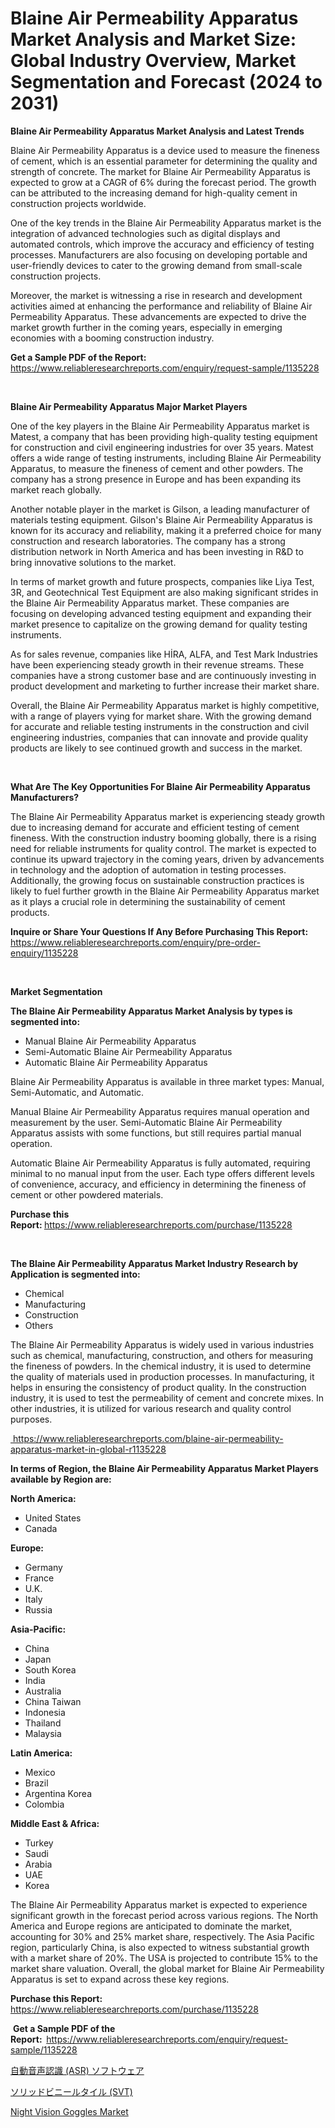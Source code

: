 <p><h1>Blaine Air Permeability Apparatus Market Analysis and Market Size: Global Industry Overview, Market Segmentation and Forecast (2024 to 2031)</h1></p><p><strong>Blaine Air Permeability Apparatus Market Analysis and Latest Trends</strong></p>
<p><p>Blaine Air Permeability Apparatus is a device used to measure the fineness of cement, which is an essential parameter for determining the quality and strength of concrete. The market for Blaine Air Permeability Apparatus is expected to grow at a CAGR of 6% during the forecast period. The growth can be attributed to the increasing demand for high-quality cement in construction projects worldwide.</p><p>One of the key trends in the Blaine Air Permeability Apparatus market is the integration of advanced technologies such as digital displays and automated controls, which improve the accuracy and efficiency of testing processes. Manufacturers are also focusing on developing portable and user-friendly devices to cater to the growing demand from small-scale construction projects.</p><p>Moreover, the market is witnessing a rise in research and development activities aimed at enhancing the performance and reliability of Blaine Air Permeability Apparatus. These advancements are expected to drive the market growth further in the coming years, especially in emerging economies with a booming construction industry.</p></p>
<p><strong>Get a Sample PDF of the Report:&nbsp;</strong> <a href="https://www.reliableresearchreports.com/enquiry/request-sample/1135228">https://www.reliableresearchreports.com/enquiry/request-sample/1135228</a></p>
<p>&nbsp;</p>
<p><strong>Blaine Air Permeability Apparatus Major Market Players</strong></p>
<p><p>One of the key players in the Blaine Air Permeability Apparatus market is Matest, a company that has been providing high-quality testing equipment for construction and civil engineering industries for over 35 years. Matest offers a wide range of testing instruments, including Blaine Air Permeability Apparatus, to measure the fineness of cement and other powders. The company has a strong presence in Europe and has been expanding its market reach globally.</p><p>Another notable player in the market is Gilson, a leading manufacturer of materials testing equipment. Gilson's Blaine Air Permeability Apparatus is known for its accuracy and reliability, making it a preferred choice for many construction and research laboratories. The company has a strong distribution network in North America and has been investing in R&D to bring innovative solutions to the market.</p><p>In terms of market growth and future prospects, companies like Liya Test, 3R, and Geotechnical Test Equipment are also making significant strides in the Blaine Air Permeability Apparatus market. These companies are focusing on developing advanced testing equipment and expanding their market presence to capitalize on the growing demand for quality testing instruments.</p><p>As for sales revenue, companies like HİRA, ALFA, and Test Mark Industries have been experiencing steady growth in their revenue streams. These companies have a strong customer base and are continuously investing in product development and marketing to further increase their market share.</p><p>Overall, the Blaine Air Permeability Apparatus market is highly competitive, with a range of players vying for market share. With the growing demand for accurate and reliable testing instruments in the construction and civil engineering industries, companies that can innovate and provide quality products are likely to see continued growth and success in the market.</p></p>
<p>&nbsp;</p>
<p><strong>What Are The Key Opportunities For Blaine Air Permeability Apparatus Manufacturers?</strong></p>
<p><p>The Blaine Air Permeability Apparatus market is experiencing steady growth due to increasing demand for accurate and efficient testing of cement fineness. With the construction industry booming globally, there is a rising need for reliable instruments for quality control. The market is expected to continue its upward trajectory in the coming years, driven by advancements in technology and the adoption of automation in testing processes. Additionally, the growing focus on sustainable construction practices is likely to fuel further growth in the Blaine Air Permeability Apparatus market as it plays a crucial role in determining the sustainability of cement products.</p></p>
<p><strong>Inquire or Share Your Questions If Any Before Purchasing This Report:</strong> <a href="https://www.reliableresearchreports.com/enquiry/pre-order-enquiry/1135228">https://www.reliableresearchreports.com/enquiry/pre-order-enquiry/1135228</a></p>
<p>&nbsp;</p>
<p><strong>Market Segmentation</strong></p>
<p><strong>The Blaine Air Permeability Apparatus Market Analysis by types is segmented into:</strong></p>
<p><ul><li>Manual Blaine Air Permeability Apparatus</li><li>Semi-Automatic Blaine Air Permeability Apparatus</li><li>Automatic Blaine Air Permeability Apparatus</li></ul></p>
<p><p>Blaine Air Permeability Apparatus is available in three market types: Manual, Semi-Automatic, and Automatic. </p><p>Manual Blaine Air Permeability Apparatus requires manual operation and measurement by the user. Semi-Automatic Blaine Air Permeability Apparatus assists with some functions, but still requires partial manual operation. </p><p>Automatic Blaine Air Permeability Apparatus is fully automated, requiring minimal to no manual input from the user. Each type offers different levels of convenience, accuracy, and efficiency in determining the fineness of cement or other powdered materials.</p></p>
<p><strong>Purchase this Report:&nbsp;</strong><a href="https://www.reliableresearchreports.com/purchase/1135228">https://www.reliableresearchreports.com/purchase/1135228</a></p>
<p>&nbsp;</p>
<p><strong>The Blaine Air Permeability Apparatus Market Industry Research by Application is segmented into:</strong></p>
<p><ul><li>Chemical</li><li>Manufacturing</li><li>Construction</li><li>Others</li></ul></p>
<p><p>The Blaine Air Permeability Apparatus is widely used in various industries such as chemical, manufacturing, construction, and others for measuring the fineness of powders. In the chemical industry, it is used to determine the quality of materials used in production processes. In manufacturing, it helps in ensuring the consistency of product quality. In the construction industry, it is used to test the permeability of cement and concrete mixes. In other industries, it is utilized for various research and quality control purposes.</p></p>
<p><a href="https://www.reliableresearchreports.com/blaine-air-permeability-apparatus-market-in-global-r1135228">&nbsp;https://www.reliableresearchreports.com/blaine-air-permeability-apparatus-market-in-global-r1135228</a></p>
<p><strong>In terms of Region, the Blaine Air Permeability Apparatus Market Players available by Region are:</strong></p>
<p>
    <p> <strong> North America: </strong>
        <ul>
            <li>United States</li>
            <li>Canada</li>
        </ul>
        </p> 
    <p> <strong> Europe: </strong>
        <ul>
            <li>Germany</li>
            <li>France</li>
            <li>U.K.</li>
            <li>Italy</li>
            <li>Russia</li>
        </ul>
        </p> 
    <p> <strong> Asia-Pacific: </strong>
        <ul>
            <li>China</li>
            <li>Japan</li>
            <li>South Korea</li>
            <li>India</li>
            <li>Australia</li>
            <li>China Taiwan</li>
            <li>Indonesia</li>
            <li>Thailand</li>
            <li>Malaysia</li>
        </ul>
        </p> 
    <p> <strong> Latin America: </strong>
        <ul>
            <li>Mexico</li>
            <li>Brazil</li>
            <li>Argentina Korea</li>
            <li>Colombia</li>
        </ul>
        </p> 
    <p> <strong> Middle East & Africa: </strong>
        <ul>
            <li>Turkey</li>
            <li>Saudi</li>
            <li>Arabia</li>
            <li>UAE</li>
            <li>Korea</li>
        </ul>
    </p>
    </p>
<p><p>The Blaine Air Permeability Apparatus market is expected to experience significant growth in the forecast period across various regions. The North America and Europe regions are anticipated to dominate the market, accounting for 30% and 25% market share, respectively. The Asia Pacific region, particularly China, is also expected to witness substantial growth with a market share of 20%. The USA is projected to contribute 15% to the market share valuation. Overall, the global market for Blaine Air Permeability Apparatus is set to expand across these key regions.</p></p>
<p><strong>Purchase this Report: </strong><a href="https://www.reliableresearchreports.com/purchase/1135228">https://www.reliableresearchreports.com/purchase/1135228</a></p>
<p>&nbsp;<strong>Get a Sample PDF of the Report:&nbsp;&nbsp;</strong><a href="https://www.reliableresearchreports.com/enquiry/request-sample/1135228">https://www.reliableresearchreports.com/enquiry/request-sample/1135228</a></p>
<p><strong></strong></p>
<p><p><a href="https://github.com/decker5351/Market-Research-Report-List-1/blob/main/4799215155627.md">自動音声認識 (ASR) ソフトウェア</a></p><p><a href="https://github.com/tubbs463/Market-Research-Report-List-1/blob/main/1557597155628.md">ソリッドビニールタイル (SVT)</a></p><p><a href="https://github.com/setiawananhar13/Market-Research-Report-List-1/blob/main/night-vision-goggles-market.md">Night Vision Goggles Market</a></p></p>